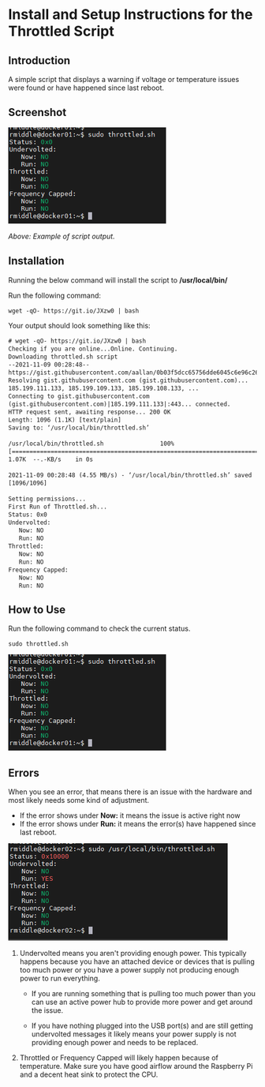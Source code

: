 # Install and Setup Instructions for the Throttled Script

## Introduction

A simple script that displays a warning if voltage or temperature issues were found or have happened since last reboot.
## Screenshot
![Throttled Screenshoot](https://raw.githubusercontent.com/novaspirit/pi-hosted/master/docs/images/throttled-screenshoot.png)

*Above:  Example of script output.*


## Installation

Running the below command will install the script to **/usr/local/bin/**

Run the following command:
```
wget -qO- https://git.io/JXzw0 | bash
```

Your output should look something like this:

```
# wget -qO- https://git.io/JXzw0 | bash
Checking if you are online...Online. Continuing.
Downloading throttled.sh script
--2021-11-09 00:28:48--  https://gist.githubusercontent.com/aallan/0b03f5dcc65756dde6045c6e96c26459/raw/c0e75e2599d8ed76f834d44bc3ce84e0f5f2f4bc/throttled.sh
Resolving gist.githubusercontent.com (gist.githubusercontent.com)... 185.199.111.133, 185.199.109.133, 185.199.108.133, ...
Connecting to gist.githubusercontent.com (gist.githubusercontent.com)|185.199.111.133|:443... connected.
HTTP request sent, awaiting response... 200 OK
Length: 1096 (1.1K) [text/plain]
Saving to: ‘/usr/local/bin/throttled.sh’

/usr/local/bin/throttled.sh                100%[========================================================================================>]   1.07K  --.-KB/s    in 0s

2021-11-09 00:28:48 (4.55 MB/s) - ‘/usr/local/bin/throttled.sh’ saved [1096/1096]

Setting permissions...
First Run of Throttled.sh...
Status: 0x0
Undervolted:
   Now: NO
   Run: NO
Throttled:
   Now: NO
   Run: NO
Frequency Capped:
   Now: NO
   Run: NO

```

## How to Use

Run the following command to check the current status.

```
sudo throttled.sh
```
![Throttled All Green Screenshoot](https://raw.githubusercontent.com/novaspirit/pi-hosted/master/docs/images/throttled-screenshoot.png)

## Errors

When you see an error, that means there is an issue with the hardware and most likely needs some kind of adjustment.

- If the error shows under **Now:** it means the issue is active right now 
- If the error shows under **Run:** it means the error(s) have happened since last reboot. 

![Throttled Error Power Problems](https://raw.githubusercontent.com/novaspirit/pi-hosted/master/docs/images/throttled-red-power-problem.png)

1. Undervolted means you aren't providing enough power.  This typically happens because you have an attached device or devices that is pulling too much power or you have a power supply not producing enough power to run everything.

   - If you are running something that is pulling too much power than you can use an active power hub to provide more power and get around the issue.

   - If you have nothing plugged into the USB port(s) and are still getting undervolted messages it likely means your power supply is not providing enough power and needs to be replaced.

2) Throttled or Frequency Capped will likely happen because of temperature.  Make sure you have good airflow around the Raspberry Pi and a decent heat sink to protect the CPU.
